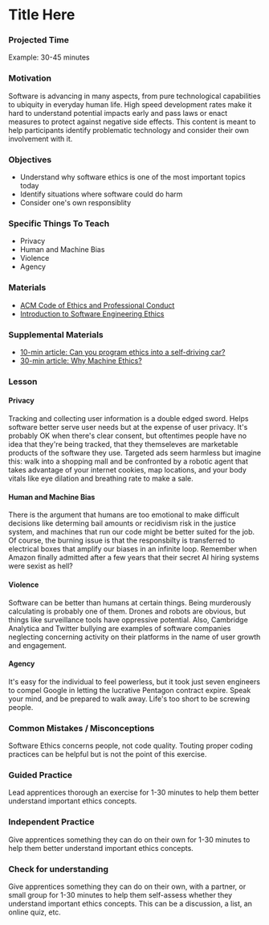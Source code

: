# Title Here

### Projected Time

Example: 30-45 minutes

### Motivation

Software is advancing in many aspects, from pure technological capabilities to ubiquity in everyday human life. High speed development rates make it hard to understand potential impacts early and pass laws or enact measures to protect against negative side effects. This content is meant to help participants identify problematic technology and consider their own involvement with it. 


### Objectives

- Understand why software ethics is one of the most important topics today
- Identify situations where software could do harm
- Consider one's own responsiblity

### Specific Things To Teach

- Privacy
- Human and Machine Bias
- Violence
- Agency

### Materials

- [ACM Code of Ethics and Professional Conduct](https://ethics.acm.org/)
- [Introduction to 
Software Engineering Ethics](https://www.scu.edu/media/ethics-center/technology-ethics/Students.pdf)

### Supplemental Materials
- [10-min article: Can you program ethics into a self-driving car?](https://spectrum.ieee.org/transportation/self-driving/can-you-program-ethics-into-a-selfdriving-car)
- [30-min article: Why Machine Ethics?](http://citeseerx.ist.psu.edu/viewdoc/download?doi=10.1.1.617.2203&rep=rep1&type=pdf)

### Lesson

#### Privacy
Tracking and collecting user information is a double edged sword. Helps software better serve user needs but at the expense of user privacy. It's probably OK when there's clear consent, but oftentimes people have no idea that they're being tracked, that they themseleves are marketable products of the software they use. Targeted ads seem harmless but imagine this: walk into a shopping mall and be confronted by a robotic agent that takes advantage of your internet cookies, map locations, and your body vitals like eye dilation and breathing rate to make a sale.

#### Human and Machine Bias
There is the argument that humans are too emotional to make difficult decisions like determing bail amounts or recidivism risk in the justice system, and machines that run our code might be better suited for the job. Of course, the burning issue is that the responsbilty is transferred to electrical boxes that amplify our biases in an infinite loop. Remember when Amazon finally admitted after a few years that their secret AI hiring systems were sexist as hell?

#### Violence
Software can be better than humans at certain things. Being murderously calculating is probably one of them. Drones and robots are obvious, but things like surveillance tools have oppressive potential. Also, Cambridge Analytica and Twitter bullying are examples of software companies neglecting concerning activity on their platforms in the name of user growth and engagement.

#### Agency
It's easy for the individual to feel powerless, but it took just seven engineers to compel Google in letting the lucrative Pentagon contract expire. Speak your mind, and be prepared to walk away. Life's too short to be screwing people.

### Common Mistakes / Misconceptions

Software Ethics concerns people, not code quality. Touting proper coding practices can be helpful but is not the point of this exercise.

### Guided Practice
Lead apprentices thorough an exercise for 1-30 minutes to help them better understand important ethics concepts.

### Independent Practice
Give apprentices something they can do on their own for 1-30 minutes to help them better understand important ethics concepts.

### Check for understanding
Give apprentices something they can do on their own, with a partner, or small group for 1-30 minutes to help them self-assess whether they understand important ethics concepts. This can be a discussion, a list, an online quiz, etc.

